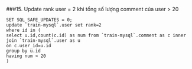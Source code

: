 ###15. Update rank user = 2 khi tổng số lượng comment của user > 20
```
SET SQL_SAFE_UPDATES = 0;
update `train-mysql`.user set rank=2
where id in (
select u.id,count(c.id) as num from `train-mysql`.comment as c inner join `train-mysql`.user as u
on c.user_id=u.id
group by u.id
having num > 20
)
```